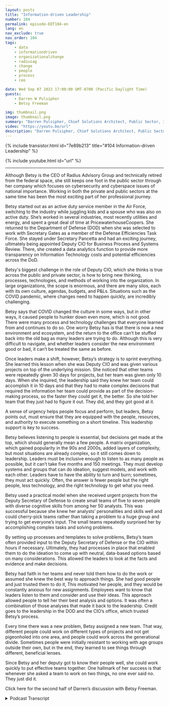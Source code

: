 ```yaml
---
layout: posts
title: "Information-driven Leadership"
number: 104
permalink: episode-EDT104-en
lang: en
nav_exclude: true
nav_order: 104
tags:
    - data
    - informationdriven
    - organizationalchange
    - radiusag
    - change
    - people
    - process
    - ceo

date: Wed Sep 07 2022 17:00:00 GMT-0700 (Pacific Daylight Time)
guests:
    - Darren W Pulsipher
    - Betsy Freeman

img: thumbnail.png
image: thumbnail.png
summary: "Darren Pulsipher, Chief Solutions Architect, Public Sector, Intel talks with Betsy Freeman, CEO of Radius Advisory Group, about her experience as an information-driven leader in the public and private sectors. Part one of two."
video: "https://youtu.be/url"
description: "Darren Pulsipher, Chief Solutions Architect, Public Sector, Intel talks with Betsy Freeman, CEO of Radius Advisory Group, about her experience as an information-driven leader in the public and private sectors. Part one of two."
---
```


<div>
{% include transistor.html id="7e89b213" title="#104 Information-driven Leadership" %}

{% include youtube.html id="url" %}
</div>

---

Although Betsy is the CEO of Radius Advisory Group and technically retired from the federal space, she still keeps one foot in the public sector through her company which focuses on cybersecurity and cyberspace issues of national importance. Working in both the private and public sectors at the same time has been the most exciting part of her professional journey.

Betsy started out as an active duty service member in the Air Force, switching to the industry while juggling kids and a spouse who was also on active duty. She’s worked in several industries, most recently utilities and energy, and spent a great deal of time at PricewaterhouseCoopers. She returned to the Department of Defense (DOD) when she was selected to work with Secretary Gates as a member of the Defense Efficiencies Task Force.  She stayed under Secretary Pancetta and had an exciting journey, ultimately being appointed Deputy CIO for Business Process and Systems Review. There, she created a data analytics function to provide more transparency on Information Technology costs and potential efficiencies across the DoD.

Betsy's biggest challenge in the role of Deputy CIO, which she thinks is true across the public and private sector, is how to bring new thinking, processes, technologies, and methods of working into the organization. In large organizations, the scope is enormous, and there are many silos, each with its own culture, agendas, budgets, and P&Ls. Situations such as the COVID pandemic, where changes need to happen quickly, are incredibly challenging.

Betsy says that COVID changed the culture in some ways, but in other ways, it caused people to hunker down even more, which is not good. There were many process and technology challenges that everyone learned from and continues to do so. One worry Betsy has is that there is now a new environment and ecosystem, and the return to the office can’t be stuffed back into the old bag as many leaders are trying to do. Although this is very difficult to navigate, and whether leaders consider the new environment good or bad, it can’t be treated the same as before.

Once leaders make a shift, however, Betsy’s strategy is to sprint everything. She learned this lesson when she was Deputy CIO and was given various projects on top of the underlying mission. She noticed that other teams were repeatedly given 30 days for projects, but her team was given only 10 days. When she inquired, the leadership said they knew her team could accomplish it in 10 days and that they had to make complex decisions that required the information her team could provide as part of the decision-making process, so the faster they could get it, the better. So she told her team that they just had to figure it out. They did, and they got good at it.

A sense of urgency helps people focus and perform, but leaders, Betsy points out, must ensure that they are equipped with the people, resources, and authority to execute something on a short timeline. This leadership support is key to success.

Betsy believes listening to people is essential, but decisions get made at the top, which should generally mean a few people. A matrix organization, which gained popularity in the 90s and 2000s, added layers of complexity, but most situations are already complex, so it still comes down to leadership. Leaders must be inclusive enough to listen to as many people as possible, but it can’t take five months and 150 meetings. They must develop systems and groups that can do ideation, suggest models, and work with each other. Leaders have to have the ability to turn and burn; sometimes, they must act quickly. Often, the answer is fewer people but the right people, less technology, and the right technology to get what you need.

Betsy used a practical model when she received urgent projects from the Deputy Secretary of Defense to create small teams of five to seven people with diverse cognitive skills from among her 50 analysts. This was successful because she knew her analysts’ personalities and skills well and could cherry-pick teams rather than taking a problem to a huge group and trying to get everyone’s input. The small teams repeatedly surprised her by accomplishing complex tasks and solving problems.

By setting up processes and templates to solve problems, Betsy’s team often provided input to the Deputy Secretary of Defense or the CIO within hours if necessary. Ultimately, they had processes in place that enabled them to do the ideation to come up with neutral, data-based options based on many considerations. This allowed the leaders to look at the facts and evidence and make decisions.

Betsy had faith in her teams and never told them how to do the work or assumed she knew the best way to approach things. She had good people and just trusted them to do it, This motivated her people, and they would be constantly anxious for new assignments. Employees want to know that leaders listen to them and consider and use their ideas. This approach allowed people to tell her their best analysis and options. It was often a combination of those analyses that made it back to the leadership. Credit goes to the leadership in the DOD and the CIO’s office, which trusted Betsy’s process.

Every time there was a new problem, Betsy assigned a new team. That way, different people could work on different types of projects and not get pigeonholed into one area, and people could work across the generational divide. Sometimes people were initially resistant to working with age groups outside their own, but in the end, they learned to see things through different, beneficial lenses.

Since Betsy and her deputy got to know their people well, she could work quickly to put effective teams together. One hallmark of her success is that whenever she asked a team to work on two things, no one ever said no. They just did it.

Click here for the second half of Darren’s discussion with Betsy Freeman. 



<details>
<summary> Podcast Transcript </summary>

<p></p>

</details>
